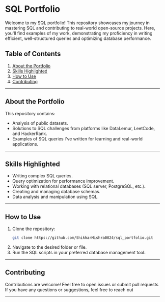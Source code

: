 # SQL Portfolio

Welcome to my SQL portfolio! This repository showcases my journey in mastering SQL and contributing to real-world open-source projects. Here, you'll find examples of my work, demonstrating my proficiency in writing efficient, well-structured queries and optimizing database performance.

## Table of Contents

1. [About the Portfolio](#about-the-portfolio)
2. [Skills Highlighted](#skills-highlighted)
3. [How to Use](#how-to-use)
4. [Contributing](#contributing)

---

## About the Portfolio

This repository contains:

- Analysis of public datasets.
- Solutions to SQL challenges from platforms like DataLemur, LeetCode, and HackerRank.
- Examples of SQL queries I've written for learning and real-world applications.

---

## Skills Highlighted

- Writing complex SQL queries.
- Query optimization for performance improvement.
- Working with relational databases (SQL server, PostgreSQL, etc.).
- Creating and managing database schemas.
- Data analysis and manipulation using SQL.

---


## How to Use

1. Clone the repository:
   ```bash
   git clone https://github.com/ShikharMishra0024/sql_portfolio.git
   ```
2. Navigate to the desired folder or file.
3. Run the SQL scripts in your preferred database management tool.

---

## Contributing

Contributions are welcome! Feel free to open issues or submit pull requests. If you have any questions or suggestions, feel free to reach out

---
